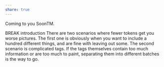 ```yaml
---
share: true
---
```


Coming to you SoonTM.



BREAK introduction
There are two scenarios where fewer tokens get you worse pictures. 
The first one is obviously when you want to include a hundred different things, and are fine with leaving out some. 
The second scenario is complicated tags. If the tags themselves contain too much information or are too much to paint, separating them into different batches is the way to go.